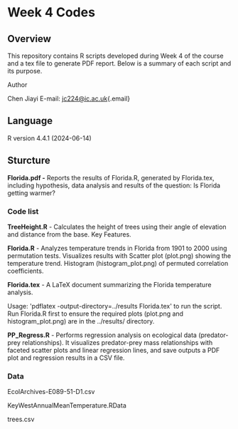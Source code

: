 # Week 4 Codes

## Overview

This repository contains R scripts developed during Week 4 of the course
and a tex file to generate PDF report. Below is a summary of each script
and its purpose.

Author

Chen Jiayi E-mail: [jc224\@ic.ac.uk](mailto:jc224@ic.ac.uk){.email}

## Language

R version 4.4.1 (2024-06-14)

## Sturcture

**Florida.pdf -** Reports the results of Florida.R, generated by
Florida.tex, including hypothesis, data analysis and results of the
question: Is Florida getting warmer?

### Code list

**TreeHeight.R** - Calculates the height of trees using their angle of
elevation and distance from the base. Key Features.

**Florida.R** - Analyzes temperature trends in Florida from 1901 to 2000
using permutation tests. Visualizes results with Scatter plot (plot.png)
showing the temperature trend. Histogram (histogram_plot.png) of
permuted correlation coefficients.

**Florida.tex** - A LaTeX document summarizing the Florida temperature
analysis.

Usage: 'pdflatex -output-directory=../results Florida.tex' to run the
script. Run Florida.R first to ensure the required plots (plot.png and
histogram_plot.png) are in the ../results/ directory.

**PP_Regress.R** - Performs regression analysis on ecological data
(predator-prey relationships). It visualizes predator-prey mass
relationships with faceted scatter plots and linear regression lines,
and save outputs a PDF plot and regression results in a CSV file.

### Data

EcolArchives-E089-51-D1.csv

KeyWestAnnualMeanTemperature.RData

trees.csv
